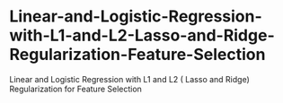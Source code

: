 # Linear-and-Logistic-Regression-with-L1-and-L2-Lasso-and-Ridge-Regularization-Feature-Selection
Linear and Logistic Regression with L1 and L2 ( Lasso and Ridge) Regularization for Feature Selection
